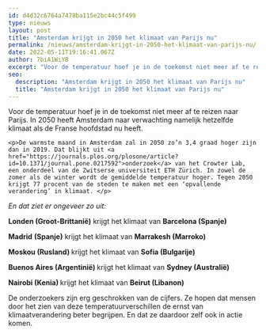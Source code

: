```yaml
---
id: d4d32c6764a7478ba115e2bc44c5f499
type: nieuws
layout: post
title: "Amsterdam krijgt in 2050 het klimaat van Parijs nu"
permalink: /nieuws/amsterdam-krijgt-in-2050-het-klimaat-van-parijs-nu/
date: 2022-05-11T19:16:41.067Z
author: 7biA1WiYB
excerpt: "Voor de temperatuur hoef je in de toekomst niet meer af te reizen naar Parijs. In 2050 heeft Amsterdam naar verwachting namelijk hetzelfde klimaat als de Franse hoofdstad nu heeft.  "
seo:
  description: "Amsterdam krijgt in 2050 het klimaat van Parijs nu"
  title: "Amsterdam krijgt in 2050 het klimaat van Parijs nu"
---
```

Voor de temperatuur hoef je in de toekomst niet meer af te reizen naar Parijs. In 2050 heeft Amsterdam naar verwachting namelijk hetzelfde klimaat als de Franse hoofdstad nu heeft.  

    <p>De warmste maand in Amsterdam zal in 2050 zo’n 3,4 graad hoger zijn dan in 2019. Dat blijkt uit <a href="https://journals.plos.org/plosone/article?id=10.1371/journal.pone.0217592">onderzoek</a> van het Crowter Lab, een onderdeel van de Zwitserse universiteit ETH Zürich. In zowel de zomer als de winter wordt de gemiddelde temperatuur hoger. Tegen 2050 krijgt 77 procent van de steden te maken met een ‘opvallende verandering’ in klimaat. </p>
<p><em>En dat ziet er ongeveer zo uit:</em></p>
<p><strong>Londen (Groot-Brittanië)</strong> krijgt het klimaat van <strong>Barcelona (Spanje)</strong></p>
<p><strong>Madrid</strong> <strong>(Spanje)</strong> krijgt het klimaat van <strong>Marrakesh (Marroko) </strong></p>
<p><strong>Moskou (Rusland) </strong>krijgt het klimaat van <strong>Sofia (Bulgarije)</strong></p>
<p><strong>Buenos Aires (Argentinië) </strong>krijgt het klimaat van <strong>Sydney (Australië)</strong></p>
<p><strong>Nairobi (Kenia) </strong>krijgt het klimaat van <strong>Beirut (Libanon)</strong></p>
<p>De onderzoekers zijn erg geschrokken van de cijfers. Ze hopen dat mensen door het zien van deze temperatuurverschillen de ernst van klimaatverandering beter begrijpen. En dat ze daardoor zelf ook in actie komen. </p>  
